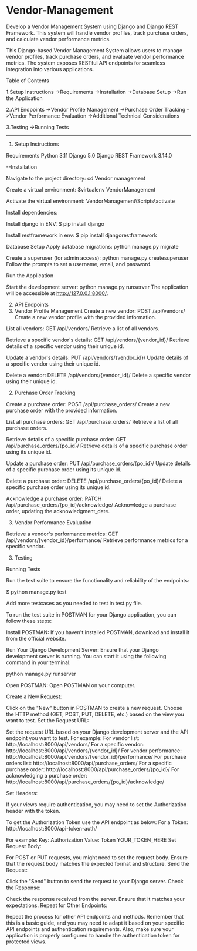 # Vendor-Management
Develop a Vendor Management System using Django and Django REST Framework. This system will handle vendor profiles, track purchase orders, and calculate vendor performance metrics.

This Django-based Vendor Management System allows users to manage vendor profiles, track purchase orders, and evaluate vendor performance metrics. The system exposes RESTful API endpoints for seamless integration into various applications.

Table of Contents

1.Setup Instructions
->Requirements
->Installation
->Database Setup
->Run the Application

2.API Endpoints
->Vendor Profile Management
->Purchase Order Tracking
->Vendor Performance Evaluation
->Additional Technical Considerations

3.Testing
->Running Tests


-----------------------------------------------


1. Setup Instructions

Requirements
Python 3.11
Django 5.0
Django REST Framework 3.14.0

--Installation

Navigate to the project directory:
cd Vendor management

Create a virtual environment:
$virtualenv VendorManagement

Activate the virtual environment:
VendorManagement\Scripts\activate

Install dependencies:

Install django in ENV:
$ pip install django

Install restframework in env:
$ pip install djangorestframework

Database Setup
Apply database migrations:
python manage.py migrate

Create a superuser (for admin access):
python manage.py createsuperuser
Follow the prompts to set a username, email, and password.

Run the Application

Start the development server:
python manage.py runserver
The application will be accessible at http://127.0.0.1:8000/.



2. API Endpoints
1. Vendor Profile Management
Create a new vendor:
POST /api/vendors/
Create a new vendor profile with the provided information.

List all vendors:
GET /api/vendors/
Retrieve a list of all vendors.

Retrieve a specific vendor's details:
GET /api/vendors/{vendor_id}/
Retrieve details of a specific vendor using their unique id.

Update a vendor's details:
PUT /api/vendors/{vendor_id}/
Update details of a specific vendor using their unique id.

Delete a vendor:
DELETE /api/vendors/{vendor_id}/
Delete a specific vendor using their unique id.

2. Purchase Order Tracking

Create a purchase order:
POST /api/purchase_orders/
Create a new purchase order with the provided information.

List all purchase orders:
GET /api/purchase_orders/
Retrieve a list of all purchase orders.

Retrieve details of a specific purchase order:
GET /api/purchase_orders/{po_id}/
Retrieve details of a specific purchase order using its unique id.

Update a purchase order:
PUT /api/purchase_orders/{po_id}/
Update details of a specific purchase order using its unique id.

Delete a purchase order:
DELETE /api/purchase_orders/{po_id}/
Delete a specific purchase order using its unique id.

Acknowledge a purchase order:
PATCH /api/purchase_orders/{po_id}/acknowledge/
Acknowledge a purchase order, updating the acknowledgment_date.

3. Vendor Performance Evaluation

Retrieve a vendor's performance metrics:
GET /api/vendors/{vendor_id}/performance/
Retrieve performance metrics for a specific vendor.

3. Testing

Running Tests

Run the test suite to ensure the functionality and reliability of the endpoints:

$ python manage.py test

Add more testcases as you needed to test in test.py file.

To run the test suite in POSTMAN for your Django application, you can follow these steps:

Install POSTMAN:
If you haven't installed POSTMAN, download and install it from the official website.

Run Your Django Development Server:
Ensure that your Django development server is running. You can start it using the following command in your terminal:

python manage.py runserver

Open POSTMAN:
Open POSTMAN on your computer.

Create a New Request:

Click on the "New" button in POSTMAN to create a new request.
Choose the HTTP method (GET, POST, PUT, DELETE, etc.) based on the view you want to test.
Set the Request URL:

Set the request URL based on your Django development server and the API endpoint you want to test. For example:
For vendor list: http://localhost:8000/api/vendors/
For a specific vendor: http://localhost:8000/api/vendors/{vendor_id}/
For vendor performance: http://localhost:8000/api/vendors/{vendor_id}/performance/
For purchase orders list: http://localhost:8000/api/purchase_orders/
For a specific purchase order: http://localhost:8000/api/purchase_orders/{po_id}/
For acknowledging a purchase order: http://localhost:8000/api/purchase_orders/{po_id}/acknowledge/

Set Headers:

If your views require authentication, you may need to set the Authorization header with the token.

To get the Authorization Token use the API endpoint as below:
For a Token: http://localhost:8000/api-token-auth/

For example:
Key: Authorization
Value: Token YOUR_TOKEN_HERE
Set Request Body:

For POST or PUT requests, you might need to set the request body. Ensure that the request body matches the expected format and structure.
Send the Request:

Click the "Send" button to send the request to your Django server.
Check the Response:

Check the response received from the server. Ensure that it matches your expectations.
Repeat for Other Endpoints:

Repeat the process for other API endpoints and methods.
Remember that this is a basic guide, and you may need to adapt it based on your specific API endpoints and authentication requirements. Also, make sure your application is properly configured to handle the authentication token for protected views.
